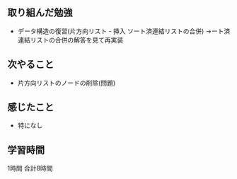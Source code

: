 

## 取り組んだ勉強
- データ構造の復習(片方向リスト - 挿入 ソート済連結リストの合併)
  →ート済連結リストの合併の解答を見て再実装

## 次やること 
- 片方向リストのノードの削除(問題)

## 感じたこと
- 特になし

## 学習時間
1時間
合計8時間
